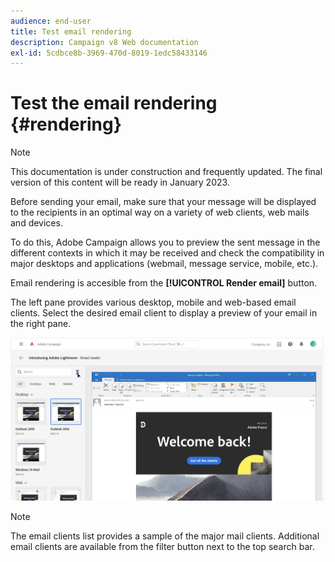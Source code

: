 ```yaml
---
audience: end-user
title: Test email rendering
description: Campaign v8 Web documentation
exl-id: 5cdbce8b-3969-470d-8019-1edc58433146
---
```

# Test the email rendering {#rendering}

>[!NOTE]
>
>This documentation is under construction and frequently updated. The final version of this content will be ready in January 2023.

Before sending your email, make sure that your message will be displayed to the recipients in an optimal way on a variety of web clients, web mails and devices.

To do this, Adobe Campaign allows you to preview the sent message in the different contexts in which it may be received and check the compatibility in major desktops and applications (webmail, message 
service, mobile, etc.).

Email rendering is accesible from the **[!UICONTROL Render email]** button.

The left pane provides various desktop, mobile and web-based email clients. Select the desired email client to display a preview of your email in the right pane. 

![](assets/render-context.png)

>[!NOTE]
>
>The email clients list provides a sample of the major mail clients. Additional email clients are available from the filter button next to the top search bar.
